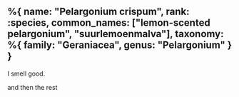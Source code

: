 %{
    name: "Pelargonium crispum",
    rank: :species,
    common_names: ["lemon-scented pelargonium", "suurlemoenmalva"],
    taxonomy: %{
        family: "Geraniacea",
        genus: "Pelargonium"
    }
}
---

I smell good.

<!-- read more -->

and then the rest
